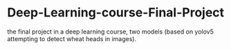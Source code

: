 # Deep-Learning-course-Final-Project
the final project in a deep learning course, two models (based on yolov5 attempting to detect wheat heads in images). 
